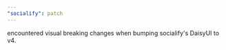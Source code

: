 ```yaml
---
"socialify": patch
---
```


encountered visual breaking changes when bumping socialify's DaisyUI to v4.
